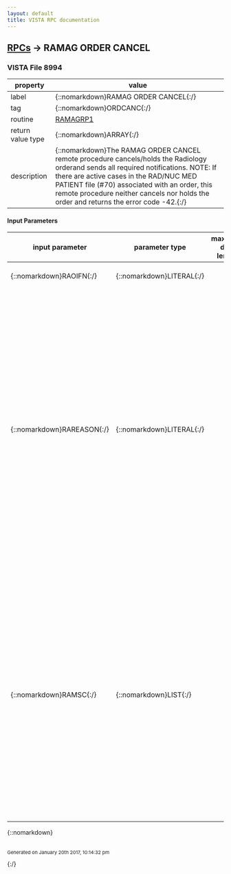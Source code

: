 ```yaml
---
layout: default
title: VISTA RPC documentation
---
```




## [RPCs](TableOfContent.md) &#8594; RAMAG ORDER CANCEL 



### VISTA File 8994 


 property | value 
--- | --- 
 label | {::nomarkdown}RAMAG ORDER CANCEL{:/}
 tag | {::nomarkdown}ORDCANC{:/}
 routine | [RAMAGRP1](http://code.osehra.org/dox/Routine_RAMAGRP1_source.html)
 return value type | {::nomarkdown}ARRAY{:/}
 description | {::nomarkdown}The RAMAG ORDER CANCEL remote procedure cancels/holds the Radiology orderand sends all required notifications. NOTE: If there are active cases in the RAD/NUC MED PATIENT file (#70)      associated with an order, this remote procedure neither cancels      nor holds the order and returns the error code -42.{:/}

#### Input Parameters

| input parameter | parameter type | maximum data length | required | description | 
| --- | --- | --- | --- | --- | 
| {::nomarkdown}RAOIFN{:/} | {::nomarkdown}LITERAL{:/} |  | {::nomarkdown}true{:/} | {::nomarkdown}IEN of the order in the RAD/NUC MED ORDERS file (#75.1).{:/} | 
| {::nomarkdown}RAREASON{:/} | {::nomarkdown}LITERAL{:/} |  | {::nomarkdown}true{:/} | {::nomarkdown}Cancel/hold reason: either IEN of a record of the RAD/NUC MED REASON file(#75.2) or a valid synonym (see SYNONYM field (3) of that file). The referenced record must have the appropriate type (see TYPE OF REASONfield (2) of the file #75.2):  * If the reason record has the CANCEL REQUEST (1) type,   then the 'HOLDESC' (see the RAMSC parameter) is ignored   and the order is canceled.  * If the reason record is of the HOLD REQUEST (3) type,   then the order is put on hold. If the 'HOLDESC' parameter   is defined, the text is stored into the HOLD DESCRIPTION   field.  * If the record is of the GENERAL REQUEST  type (9), then   the new order status is determined by the 'HOLDESC'   parameter. If it is defined, then the order is put on   hold; otherwise, the order is canceled.{:/} | 
| {::nomarkdown}RAMSC{:/} | {::nomarkdown}LIST{:/} |  |  | {::nomarkdown}Items of this list define miscellaneous/optional parameters. Each recordhas 3 or more pieces separated by '^':   ^01: Parameter name  ^02: Index (for multiples and word-processing values)  ^03: Value1  ^04: Value2  ... The following parameters are supported by this remote procedure:    HOLDESC^{Seq#}^{Line of hold description}    Text for the HOLD DESCRIPTION field (25)    of the file #75.1. Records can be added to the list in any order. See the comments precedingthe $$ORDCANC^RAMAG04 for more details. Examples:   with RPCBroker.Param[2] do    begin      PType := list;      Mult[1] := 'HOLDESC^1^Hold description line #1';      Mult[2] := 'HOLDESC^2^Hold description line #2';    end;{:/} | 

{::nomarkdown} <br/><br/><p style="font-size: 11px">Generated on January 20th 2017, 10:14:32 pm</p>{:/}